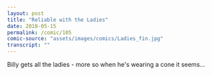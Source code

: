 ```yaml
---
layout: post
title: "Reliable with the Ladies"
date: 2018-05-15
permalink: /comic/105
comic-source: "assets/images/comics/Ladies_fin.jpg"
transcript: ""
---
```


Billy gets all the ladies - more so when he's wearing a cone it seems...
